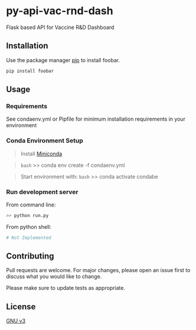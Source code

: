 # py-api-vac-rnd-dash

Flask based API for Vaccine R&amp;D Dashboard

## Installation

Use the package manager [pip](https://pip.pypa.io/en/stable/) to install foobar.

```bash
pip install foobar
```

## Usage

### Requirements

See condaenv.yml or Pipfile for minimum installation requirements in your environment

### Conda Environment Setup

> Install [Miniconda](https://docs.conda.io/en/latest/miniconda.html)

> ```bash``` >> conda env create -f condaenv.yml

> Start environment with: ```bash``` >> conda activate condabe

### Run development server

From command line:

```bash
>> python run.py
```

From python shell:

```python
# Not Implemented
```

## Contributing
Pull requests are welcome. For major changes, please open an issue first to discuss what you would like to change.

Please make sure to update tests as appropriate.

## License
[GNU v3](https://choosealicense.com/licenses/gpl-3.0/)
